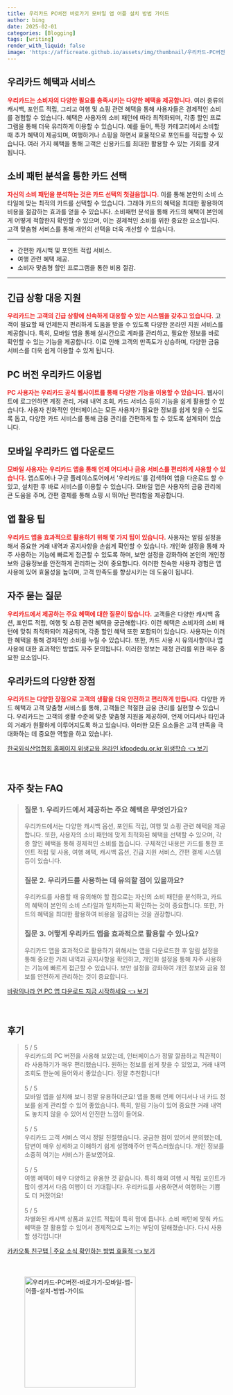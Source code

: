 ```yaml
---
title: 우리카드 PC버전 바로가기 모바일 앱 어플 설치 방법 가이드
author: bing
date: 2025-02-01
categories: [Blogging]
tags: [writing]
render_with_liquid: false
image: 'https://afficreate.github.io/assets/img/thumbnail/우리카드-PC버전-바로가기-모바일-앱-어플-설치-방법-가이드.webp'
---
```



<h2 id='우리카드 혜택과 서비스'>우리카드 혜택과 서비스</h2>

<p><b><span style="color: #ee2323;">우리카드는 소비자의 다양한 필요를 충족시키는 다양한 혜택을 제공합니다.</span></b> 여러 종류의 캐시백, 포인트 적립, 그리고 여행 및 쇼핑 관련 혜택을 통해 사용자들은 경제적인 소비를 경험할 수 있습니다. 혜택은 사용자의 소비 패턴에 따라 최적화되며, 각종 할인 프로그램을 통해 더욱 유리하게 이용할 수 있습니다. 예를 들어, 특정 카테고리에서 소비할 때 추가 혜택이 제공되며, 여행하거나 쇼핑을 하면서 효율적으로 포인트를 적립할 수 있습니다. 여러 가지 혜택을 통해 고객은 신용카드를 최대한 활용할 수 있는 기회를 갖게 됩니다.</p>

<h2 id='소비 패턴 분석을 통한 카드 선택'>소비 패턴 분석을 통한 카드 선택</h2>

<p><b><span style="color: #ee2323;">자신의 소비 패턴을 분석하는 것은 카드 선택의 첫걸음입니다.</span></b> 이를 통해 본인의 소비 스타일에 맞는 최적의 카드를 선택할 수 있습니다. 그래야 카드의 혜택을 최대한 활용하여 비용을 절감하는 효과를 얻을 수 있습니다. 소비패턴 분석을 통해 카드의 혜택이 본인에게 어떻게 적합한지 확인할 수 있으며, 이는 경제적인 소비를 위한 중요한 요소입니다. 고객 맞춤형 서비스를 통해 개인의 선택을 더욱 개선할 수 있습니다.</p>

<hr />

<ul>
    <li>간편한 캐시백 및 포인트 적립 서비스.</li>
    <li>여행 관련 혜택 제공.</li>
    <li>소비자 맞춤형 할인 프로그램을 통한 비용 절감.</li>
</ul>

<hr />

<h2 id='긴급 상황 대응 지원'>긴급 상황 대응 지원</h2>

<p><b><span style="color: #ee2323;">우리카드는 고객의 긴급 상황에 신속하게 대응할 수 있는 시스템을 갖추고 있습니다.</span></b> 고객이 필요할 때 언제든지 편리하게 도움을 받을 수 있도록 다양한 온라인 지원 서비스를 제공합니다. 특히, 모바일 앱을 통해 실시간으로 계좌를 관리하고, 필요한 정보를 바로 확인할 수 있는 기능을 제공합니다. 이로 인해 고객의 만족도가 상승하며, 다양한 금융 서비스를 더욱 쉽게 이용할 수 있게 됩니다.</p>

<h2 id='PC 버전 우리카드 이용법'>PC 버전 우리카드 이용법</h2>

<p><b><span style="color: #ee2323;">PC 사용자는 우리카드 공식 웹사이트를 통해 다양한 기능을 이용할 수 있습니다.</span></b> 웹사이트에 로그인하면 계정 관리, 거래 내역 조회, 카드 서비스 등의 기능을 쉽게 활용할 수 있습니다. 사용자 친화적인 인터페이스는 모든 사용자가 필요한 정보를 쉽게 찾을 수 있도록 돕고, 다양한 카드 서비스를 통해 금융 관리를 간편하게 할 수 있도록 설계되어 있습니다.</p>

<h2 id='모바일 우리카드 앱 다운로드'>모바일 우리카드 앱 다운로드</h2>

<p><b><span style="color: #ee2323;">모바일 사용자는 우리카드 앱을 통해 언제 어디서나 금융 서비스를 편리하게 사용할 수 있습니다.</span></b> 앱스토어나 구글 플레이스토어에서 '우리카드'를 검색하여 앱을 다운로드 할 수 있고, 설치한 후 바로 서비스를 이용할 수 있습니다. 모바일 앱은 사용자의 금융 관리에 큰 도움을 주며, 간편 결제를 통해 쇼핑 시 뛰어난 편리함을 제공합니다.</p>

<h2 id='앱 활용 팁'>앱 활용 팁</h2>

<p><b><span style="color: #ee2323;">우리카드 앱을 효과적으로 활용하기 위해 몇 가지 팁이 있습니다.</span></b> 사용자는 알림 설정을 해서 중요한 거래 내역과 공지사항을 손쉽게 확인할 수 있습니다. 개인화 설정을 통해 자주 사용하는 기능에 빠르게 접근할 수 있도록 하며, 보안 설정을 강화하여 본인의 개인정보와 금융정보를 안전하게 관리하는 것이 중요합니다. 이러한 친숙한 사용자 경험은 앱 사용에 있어 효율성을 높이며, 고객 만족도를 향상시키는 데 도움이 됩니다.</p>

<h2 id='자주 묻는 질문'>자주 묻는 질문</h2>

<p><b><span style="color: #ee2323;">우리카드에서 제공하는 주요 혜택에 대한 질문이 많습니다.</span></b> 고객들은 다양한 캐시백 옵션, 포인트 적립, 여행 및 쇼핑 관련 혜택을 궁금해합니다. 이런 혜택은 소비자의 소비 패턴에 맞춰 최적화되어 제공되며, 각종 할인 혜택 또한 포함되어 있습니다. 사용자는 이러한 혜택을 통해 경제적인 소비를 누릴 수 있습니다. 또한, 카드 사용 시 유의사항이나 앱 사용에 대한 효과적인 방법도 자주 문의됩니다. 이러한 정보는 재정 관리를 위한 매우 중요한 요소입니다.</p>

<h2 id='우리카드의 다양한 장점'>우리카드의 다양한 장점</h2>

<p><b><span style="color: #ee2323;">우리카드는 다양한 장점으로 고객의 생활을 더욱 안전하고 편리하게 만듭니다.</span></b> 다양한 카드 혜택과 고객 맞춤형 서비스를 통해, 고객들은 적절한 금융 관리를 실현할 수 있습니다. 우리카드는 고객의 생활 수준에 맞춘 맞춤형 지원을 제공하여, 언제 어디서나 타인과의 거래가 원활하게 이루어지도록 하고 있습니다. 이러한 모든 요소들은 고객 만족을 극대화하는 데 중요한 역할을 하고 있습니다.</p>


<p><a class="click-button" title="한국외식산업협회 홈페이지 위생교육 온라인 kfoodedu.or.kr 위생학습" href="https://afficreate.github.io/posts/%ED%95%9C%EA%B5%AD%EC%99%B8%EC%8B%9D%EC%82%B0%EC%97%85%ED%98%91%ED%9A%8C-%ED%99%88%ED%8E%98%EC%9D%B4%EC%A7%80-%EC%9C%84%EC%83%9D%EA%B5%90%EC%9C%A1-%EC%98%A8%EB%9D%BC%EC%9D%B8-kfoodedu.or.kr-%EC%9C%84%EC%83%9D%ED%95%99%EC%8A%B5/" rel="dofollow">한국외식산업협회 홈페이지 위생교육 온라인 kfoodedu.or.kr 위생학습 👈 보기</a></p><br>
<h2 id='자주_찾는_FAQ'>자주 찾는 FAQ</h2>
<div itemscope="" itemtype="https://schema.org/FAQPage"> 
<blockquote> 
<div itemscope="" itemprop="mainEntity" itemtype="https://schema.org/Question"> 
<h3 itemprop="name">질문 1. 우리카드에서 제공하는 주요 혜택은 무엇인가요?</h3> 
<div itemscope="" itemprop="acceptedAnswer" itemtype="https://schema.org/Answer"> 
<span itemprop="text"> 
<p>우리카드에서는 다양한 캐시백 옵션, 포인트 적립, 여행 및 쇼핑 관련 혜택을 제공합니다. 또한, 사용자의 소비 패턴에 맞게 최적화된 혜택을 선택할 수 있으며, 각종 할인 혜택을 통해 경제적인 소비를 돕습니다. 구체적인 내용은 카드를 통한 포인트 적립 및 사용, 여행 혜택, 캐시백 옵션, 긴급 지원 서비스, 간편 결제 시스템 등이 있습니다.</p> 
</span> 
</div> 
</div> 
<div itemscope="" itemprop="mainEntity" itemtype="https://schema.org/Question"> 
<h3 itemprop="name">질문 2. 우리카드를 사용하는 데 유의할 점이 있을까요?</h3> 
<div itemscope="" itemprop="acceptedAnswer" itemtype="https://schema.org/Answer"> 
<span itemprop="text"> 
<p>우리카드를 사용할 때 유의해야 할 점으로는 자신의 소비 패턴을 분석하고, 카드의 혜택이 본인의 소비 스타일과 일치하는지 확인하는 것이 중요합니다. 또한, 카드의 혜택을 최대한 활용하여 비용을 절감하는 것을 권장합니다.</p> 
</span> 
</div> 
</div> 
<div itemscope="" itemprop="mainEntity" itemtype="https://schema.org/Question"> 
<h3 itemprop="name">질문 3. 어떻게 우리카드 앱을 효과적으로 활용할 수 있나요?</h3> 
<div itemscope="" itemprop="acceptedAnswer" itemtype="https://schema.org/Answer"> 
<span itemprop="text"> 
<p>우리카드 앱을 효과적으로 활용하기 위해서는 앱을 다운로드한 후 알림 설정을 통해 중요한 거래 내역과 공지사항을 확인하고, 개인화 설정을 통해 자주 사용하는 기능에 빠르게 접근할 수 있습니다. 보안 설정을 강화하여 개인 정보와 금융 정보를 안전하게 관리하는 것이 중요합니다.</p> 
</span> 
</div> 
</div> 
</blockquote> 
</div>
<p><a class="click-button" title="바람의나라 연 PC 앱 다운로드 지금 시작하세요" href="https://afficreate.github.io/posts/%EB%B0%94%EB%9E%8C%EC%9D%98%EB%82%98%EB%9D%BC-%EC%97%B0-PC-%EC%95%B1-%EB%8B%A4%EC%9A%B4%EB%A1%9C%EB%93%9C-%EC%A7%80%EA%B8%88-%EC%8B%9C%EC%9E%91%ED%95%98%EC%84%B8%EC%9A%94/" rel="dofollow">바람의나라 연 PC 앱 다운로드 지금 시작하세요 👈 보기</a></p><br>
<h2 id='후기'>후기</h2>
<div itemscope itemtype="https://schema.org/Product">
  <blockquote>
  <div itemprop="review" itemscope itemtype="https://schema.org/Review">
      <div itemprop="reviewRating" itemscope itemtype="https://schema.org/Rating"> <span itemprop="ratingValue">5</span> / <span itemprop="bestRating">5</span> </div>
      <span itemprop="reviewBody">우리카드의 PC 버전을 사용해 보았는데, 인터페이스가 정말 깔끔하고 직관적이라 사용하기가 매우 편리했습니다. 원하는 정보를 쉽게 찾을 수 있었고, 거래 내역 조회도 한눈에 들어와서 좋았습니다. 정말 추천합니다!</span>
  </div>
  <br>
  <div itemprop="review" itemscope itemtype="https://schema.org/Review">
      <div itemprop="reviewRating" itemscope itemtype="https://schema.org/Rating"> <span itemprop="ratingValue">5</span> / <span itemprop="bestRating">5</span> </div>
      <span itemprop="reviewBody">모바일 앱을 설치해 보니 정말 유용하더군요! 앱을 통해 언제 어디서나 내 카드 정보를 쉽게 관리할 수 있어 좋았습니다. 특히, 알림 기능이 있어 중요한 거래 내역도 놓치지 않을 수 있어서 안전한 느낌이 들어요.</span>
  </div>
  <br>
  <div itemprop="review" itemscope itemtype="https://schema.org/Review">
      <div itemprop="reviewRating" itemscope itemtype="https://schema.org/Rating"> <span itemprop="ratingValue">5</span> / <span itemprop="bestRating">5</span> </div>
      <span itemprop="reviewBody">우리카드 고객 서비스 역시 정말 친절했습니다. 궁금한 점이 있어서 문의했는데, 답변이 매우 상세하고 이해하기 쉽게 설명해주어 만족스러웠습니다. 개인 정보를 소중히 여기는 서비스가 돋보였어요.</span>
  </div>
  <br>
  <div itemprop="review" itemscope itemtype="https://schema.org/Review">
      <div itemprop="reviewRating" itemscope itemtype="https://schema.org/Rating"> <span itemprop="ratingValue">5</span> / <span itemprop="bestRating">5</span> </div>
      <span itemprop="reviewBody">여행 혜택이 매우 다양하고 유용한 것 같습니다. 특히 해외 여행 시 적립 포인트가 많이 생겨서 다음 여행이 더 기대됩니다. 우리카드를 사용하면서 여행하는 기쁨도 더 커졌어요!</span>
  </div>
  <br>
  <div itemprop="review" itemscope itemtype="https://schema.org/Review">
      <div itemprop="reviewRating" itemscope itemtype="https://schema.org/Rating"> <span itemprop="ratingValue">5</span> / <span itemprop="bestRating">5</span> </div>
      <span itemprop="reviewBody">차별화된 캐시백 상품과 포인트 적립이 특히 맘에 듭니다. 소비 패턴에 맞춰 카드 혜택을 잘 활용할 수 있어서 경제적으로 느끼는 부담이 덜해졌습니다. 다시 사용할 생각입니다!</span>
  </div>
  </blockquote>
</div>
<p><a class="click-button" title="카카오톡 친구탭 | 주요 소식 확인하는 방법 효율적" href="https://afficreate.github.io/posts/%EC%B9%B4%EC%B9%B4%EC%98%A4%ED%86%A1-%EC%B9%9C%EA%B5%AC%ED%83%AD-%EC%A3%BC%EC%9A%94-%EC%86%8C%EC%8B%9D-%ED%99%95%EC%9D%B8%ED%95%98%EB%8A%94-%EB%B0%A9%EB%B2%95-%ED%9A%A8%EC%9C%A8%EC%A0%81/" rel="dofollow">카카오톡 친구탭 | 주요 소식 확인하는 방법 효율적 👈 보기</a></p><br>
<figure class="image"><img src="https://afficreate.github.io/assets/img/thumbnail/우리카드-PC버전-바로가기-모바일-앱-어플-설치-방법-가이드.webp" alt="우리카드-PC버전-바로가기-모바일-앱-어플-설치-방법-가이드" width="256" height="256"></figure>